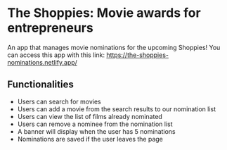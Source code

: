 # The Shoppies: Movie awards for entrepreneurs

An app that manages movie nominations for the upcoming Shoppies! You can access this app with this link:
https://the-shoppies-nominations.netlify.app/

## Functionalities
- Users can search for movies
- Users can add a movie from the search results to our nomination list
- Users can view the list of films already nominated
- Users can remove a nominee from the nomination list
- A banner will display when the user has 5 nominations
- Nominations are saved if the user leaves the page
